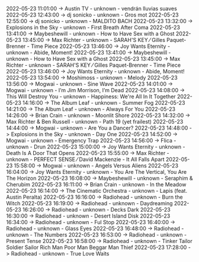 2022-05-23 11:01:00 -> Austin TV - unknown - vendrán lluvias suaves
2022-05-23 12:43:00 -> dj sonicko - unknown - Gros mot
2022-05-23 12:55:00 -> dj sonicko - unknown - MALDITO BACH
2022-05-23 13:32:00 -> Explosions in the Sky - unknown - First Breath After Coma
2022-05-23 13:41:00 -> Maybeshewill - unknown - How to Have Sex with a Ghost
2022-05-23 13:45:00 -> Max Richter - unknown - SARAH'S KEY ⁄ Gilles Paquet-Brenner - Time Piece
2022-05-23 13:46:00 -> Joy Wants Eternity - unknown - Abide, Moment!
2022-05-23 13:41:00 -> Maybeshewill - unknown - How to Have Sex with a Ghost
2022-05-23 13:45:00 -> Max Richter - unknown - SARAH'S KEY ⁄ Gilles Paquet-Brenner - Time Piece
2022-05-23 13:46:00 -> Joy Wants Eternity - unknown - Abide, Moment!
2022-05-23 13:54:00 -> Moshimoss - unknown - Melody
2022-05-23 13:56:00 -> Mogwai - unknown - Sine Wave
2022-05-23 14:01:00 -> Mogwai - unknown - I’m Jim Morrison, I’m Dead
2022-05-23 14:08:00 -> This Will Destroy You - unknown - Happiness: We're All In It Together
2022-05-23 14:16:00 -> The Album Leaf - unknown - Summer Fog
2022-05-23 14:21:00 -> The Album Leaf - unknown - Always For You
2022-05-23 14:26:00 -> Brian Crain - unknown - Moonlit Shore
2022-05-23 14:32:00 -> Max Richter & Ben Russell - unknown - Path 19 (yet frailest)
2022-05-23 14:44:00 -> Mogwai - unknown - Are You a Dancer?
2022-05-23 14:48:00 -> Explosions in the Sky - unknown - Day One
2022-05-23 14:52:00 -> Mogwai - unknown - Emergency Trap
2022-05-23 14:56:00 -> Flica - unknown - Drun
2022-05-23 15:00:00 -> Joy Wants Eternity - unknown - Death Is A Door That Opens
2022-05-23 15:55:00 -> Max Richter - unknown - PERFECT SENSE ⁄ David Mackenzie - It All Falls Apart
2022-05-23 15:58:00 -> Mogwai - unknown - Angels Versus Aliens
2022-05-23 16:04:00 -> Joy Wants Eternity - unknown - You Are The Vertical, You Are The Horizon
2022-05-23 16:08:00 -> Maybeshewill - unknown - Seraphim & Cherubim
2022-05-23 16:11:00 -> Brian Crain - unknown - In the Meadow
2022-05-23 16:14:00 -> The Cinematic Orchestra - unknown - Lapis (feat. Austin Peralta)
2022-05-23 16:16:00 -> Radiohead - unknown - Burn the Witch
2022-05-23 16:19:00 -> Radiohead - unknown - Daydreaming
2022-05-23 16:26:00 -> Radiohead - unknown - Decks Dark
2022-05-23 16:30:00 -> Radiohead - unknown - Desert Island Disk
2022-05-23 16:34:00 -> Radiohead - unknown - Ful Stop
2022-05-23 16:40:00 -> Radiohead - unknown - Glass Eyes
2022-05-23 16:48:00 -> Radiohead - unknown - The Numbers
2022-05-23 16:53:00 -> Radiohead - unknown - Present Tense
2022-05-23 16:58:00 -> Radiohead - unknown - Tinker Tailor Soldier Sailor Rich Man Poor Man Beggar Man Thief
2022-05-23 17:28:00 -> Radiohead - unknown - True Love Waits
